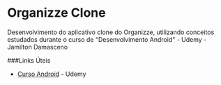 # Organizze Clone

Desenvolvimento do aplicativo clone do Organizze, utilizando conceitos estudados durante o curso de "Desenvolvimento Android" - Udemy - Jamilton Damasceno 

###Links Úteis

* [Curso Android](https://www.udemy.com/curso-de-desenvolvimento-android-oreo/) - Udemy

